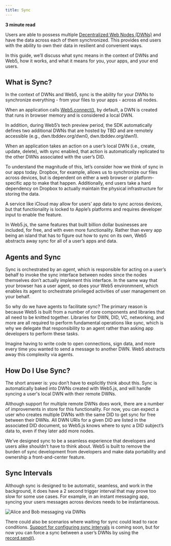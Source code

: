 ```yaml
---
title: Sync
---
```


**3 minute read**

Users are able to possess multiple [Decentralized Web Nodes (DWNs)](/docs/web5/learn/decentralized-web-nodes) and have the data across each of them synchronized. This provides end users with the ability to own their data in resilient and convenient ways. 

In this guide, we’ll discuss what sync means in the context of DWNs and Web5, how it works, and what it means for you, your apps, and your end users.


## What is Sync?

In the context of DWNs and Web5, sync is the ability for your DWNs to synchronize everything - from your files to your apps - across all nodes. 

When an application calls [Web5.connect()](/api/web5-js#connectoptions), by default, a DWN is created that runs in browser memory and is considered a local DWN. 

In addition, during Web5’s tech preview period, the SDK automatically defines two additional DWNs that are hosted by TBD and are remotely accessible (e.g., dwn.tbddev.org/dwn0, dwn.tbddev.org/dwn1).

When an application takes an action on a user’s local DWN (i.e., create, update, delete), with sync enabled, that action is automatically replicated to the other DWNs associated with the user’s DID. 

To understand the magnitude of this, let’s consider how we think of sync in our apps today. Dropbox, for example, allows us to synchronize our files across devices, but is dependent on either a web browser or platform-specific app to make that happen. Additionally, end users take a hard dependency on Dropbox to actually maintain the physical infrastructure for storing the data.

A service like iCloud may allow for users’ app data to sync across devices, but that functionality is locked to Apple’s platforms and requires developer input to enable the feature. 

In Web5.js, the same features that built billion dollar businesses are included, for free, and with even more functionality. Rather than every app being an island that has to figure out how to sync on its own, Web5 abstracts away sync for all of a user’s apps and data.


## Agents and Sync

Sync is orchestrated by an _agent_, which is responsible for acting on a user’s behalf to invoke the sync interface between nodes since the nodes themselves don’t actually implement this interface. In the same way that your browser has a user agent, so does your Web5 environmnent, which enables its agent to orchestrate privileged activities of user management on your behalf.

So why do we have agents to facilitate sync? The primary reason is because Web5 is built from a number of core components and libraries that all need to be knitted together. Libraries for DWN, DID, VC, networking, and more are all required to perform fundamental operations like sync, which is why we delegate that responsibility to an agent rather than asking app developers to perform these tasks. 

Imagine having to write code to open connections, sign data, and more every time you wanted to send a message to another DWN. Web5 abstracts away this complexity via agents.


## How Do I Use Sync?

The short answer is: you don’t have to explicitly think about this. Sync is automatically baked into DWNs created with Web5.js, and will handle syncing a user's local DWN with their remote DWNs. 

Although support for multiple remote DWNs does work, there are a number of improvements in store for this functionality. For now, you can expect a user who creates multiple DWNs with the same DID to get sync for free between their DWNs. All DWN URIs for a given DID are listed in the associated DID document, so Web5.js knows where to sync a DID subject’s data to, even if they later add more nodes. 

We’ve designed sync to be a seamless experience that developers and users alike shouldn’t have to think about. Web5 is built to remove the burden of sync development from developers and make data portability and ownership a front-and-center feature.


## Sync Intervals

Although sync is designed to be automatic, seamless, and work in the background, it does have a 2 second trigger interval that may prove too slow for some use cases. For example, in an instant messaging app, syncing your users messages across devices needs to be instantaneous. 

![Alice and Bob messaging via DWNs](/img/alice-bob-dwn.png)

There could also be scenarios where waiting for sync could lead to race conditions. [Support for configuring sync intervals](https://github.com/TBD54566975/web5-js/pull/124) is coming soon, but for now you can force a sync between a user’s DWNs by using the [record.send()](/api/web5-js/dwn/record#senddid).